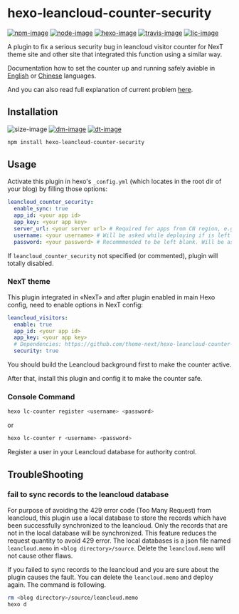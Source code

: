 # hexo-leancloud-counter-security

[![npm-image]][npm-url]
[![node-image]][node-url]
[![hexo-image]][hexo-url]
[![travis-image]][travis-url]
[![lic-image]](LICENSE)

A plugin to fix a serious security bug in leancloud visitor counter for NexT theme site and other site that integrated this function using a similar way.

Documentation how to set the counter up and running safely aviable in [English](https://github.com/theme-next/hexo-theme-next/blob/master/docs/LEANCLOUD-COUNTER-SECURITY.md) or [Chinese](https://github.com/theme-next/hexo-theme-next/blob/master/docs/zh-CN/LEANCLOUD-COUNTER-SECURITY.md) languages.

And you can also read full explanation of current problem [here](https://leaferx.online/2018/02/11/lc-security/).

## Installation

![size-image]
[![dm-image]][npm-url]
[![dt-image]][npm-url]

```bash
npm install hexo-leancloud-counter-security
```

## Usage

Activate this plugin in hexo's `_config.yml` (which locates in the root dir of your blog) by filling those options:

```yml
leancloud_counter_security:
  enable_sync: true
  app_id: <your app id>
  app_key: <your app key>
  server_url: <your server url> # Required for apps from CN region, e.g. https://leancloud.cn
  username: <your username> # Will be asked while deploying if is left blank
  password: <your password> # Recommmended to be left blank. Will be asked while deploying if is left blank
```

If `leancloud_counter_security` not specified (or commented), plugin will totally disabled.

### NexT theme

This plugin integrated in «NexT» and after plugin enabled in main Hexo config, need to enable options in NexT config:

```yml
leancloud_visitors:
  enable: true
  app_id: <your app id>
  app_key: <your app key>
  # Dependencies: https://github.com/theme-next/hexo-leancloud-counter-security
  security: true
```

You should build the Leancloud background first to make the counter active.

After that, install this plugin and config it to make the counter safe.

### Console Command

```bash
hexo lc-counter register <username> <password>
```

or

```bash
hexo lc-counter r <username> <password>
```

Register a user in your Leancloud database for authority control.

## TroubleShooting

### fail to sync records to the leancloud database

For purpose of avoiding the 429 error code (Too Many Request) from leancloud, this plugin use a local database to store the records which have been successfully synchronized to the leancloud. Only the records that are not in the local database will be synchronized. This feature reduces the request quantity to avoid 429 error. The local databases is a json file named `leancloud.memo` in `<blog directory>/source`. Delete the `leancloud.memo` will not cause other flaws.

If you failed to sync records to the leancloud and you are sure about the plugin causes the fault. You can delete the `leancloud.memo` and deploy again. The command is following.

```bash
rm <blog directory>/source/leancloud.memo
hexo d
```

[npm-image]: https://img.shields.io/npm/v/hexo-leancloud-counter-security?style=flat-square
[node-image]: https://img.shields.io/node/v/hexo-leancloud-counter-security?style=flat-square
[hexo-image]: https://img.shields.io/badge/hexo-%3E%3D%203.0-blue?style=flat-square
[travis-image]: https://img.shields.io/travis/theme-next/hexo-leancloud-counter-security/master?style=flat-square
[lic-image]: https://img.shields.io/npm/l/hexo-leancloud-counter-security?style=flat-square

[size-image]: https://img.shields.io/github/languages/code-size/theme-next/hexo-leancloud-counter-security?style=flat-square
[dm-image]: https://img.shields.io/npm/dm/hexo-leancloud-counter-security?style=flat-square
[dt-image]: https://img.shields.io/npm/dt/hexo-leancloud-counter-security?style=flat-square

[npm-url]: https://www.npmjs.com/package/hexo-leancloud-counter-security
[node-url]: https://nodejs.org/en/download/releases
[hexo-url]: https://hexo.io
[travis-url]: https://travis-ci.org/theme-next/hexo-leancloud-counter-security?branch=master
